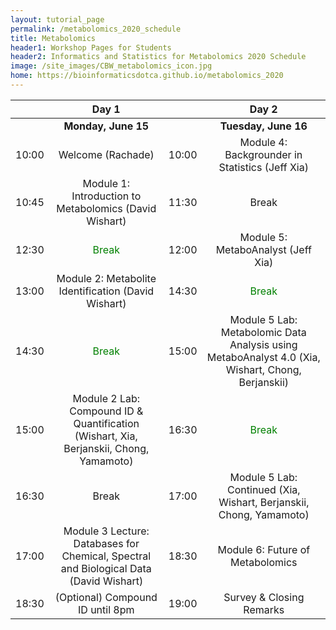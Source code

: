 ```yaml
---
layout: tutorial_page
permalink: /metabolomics_2020_schedule
title: Metabolomics
header1: Workshop Pages for Students
header2: Informatics and Statistics for Metabolomics 2020 Schedule
image: /site_images/CBW_metabolomics_icon.jpg
home: https://bioinformaticsdotca.github.io/metabolomics_2020
---
```


| | **Day 1** | | **Day 2** |  
| :---: | :---: | :---: | :---: |  
| | **Monday, June 15** | | **Tuesday, June 16** | 
|	10:00	|	Welcome (Rachade)	|	10:00	|	Module 4: Backgrounder in Statistics (Jeff Xia)	|
|	10:45	|	Module 1: Introduction to Metabolomics (David Wishart)	|	11:30	|	Break	|
|	12:30	|	<font color="green">Break</font>|	12:00	|	Module 5: MetaboAnalyst (Jeff Xia)	|
|	13:00	|	Module 2: Metabolite Identification (David Wishart)	|	14:30	|	<font color="green">Break</font>	|
|	14:30	|	<font color="green">Break</font>|	15:00	|	Module 5 Lab: Metabolomic Data Analysis using MetaboAnalyst 4.0 (Xia, Wishart, Chong, Berjanskii)	|
|	15:00	|	Module 2 Lab: Compound ID & Quantification (Wishart, Xia, Berjanskii, Chong, Yamamoto)	|	16:30	|	<font color="green">Break</font>|
|	16:30	|	Break	|	17:00	|	Module 5 Lab: Continued (Xia, Wishart, Berjanskii, Chong, Yamamoto)	|
|	17:00	|	Module 3 Lecture: Databases for Chemical, Spectral and Biological Data (David Wishart)	|	18:30	|	Module 6: Future of Metabolomics	|
|	18:30	|	(Optional) Compound ID until 8pm	|	19:00	|	Survey & Closing Remarks	|<font color="green">Break</font> |
